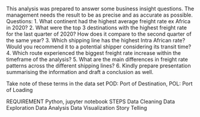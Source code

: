 This analysis was prepared to answer some business insight questions. The management needs the result to be as precise and as accurate as possible.
Questions:
        1. What continent had the highest average freight rate ex Africa in 2020?
        2. What were the top 3 destinations with the highest freight rate for the last quarter of 2020? How does it compare to the second quarter of the same year?
        3. Which shipping line has the highest Intra African rate? Would you recommend it to a potential shipper considering its transit time?
        4. Which route experienced the biggest freight rate increase within the timeframe of the analysis?
        5. What are the main differences in freight rate patterns across the different shipping lines?
        6. Kindly prepare presentation summarising the information and draft a conclusion as well.

Take note of these terms in the data set POD: Port of Destination,  POL: Port of Loading

REQUIREMENT
  Python, jupyter notebook
STEPS
  Data Cleaning
  Data Exploration
  Data Analysis
  Data Visualization
  Story Telling
